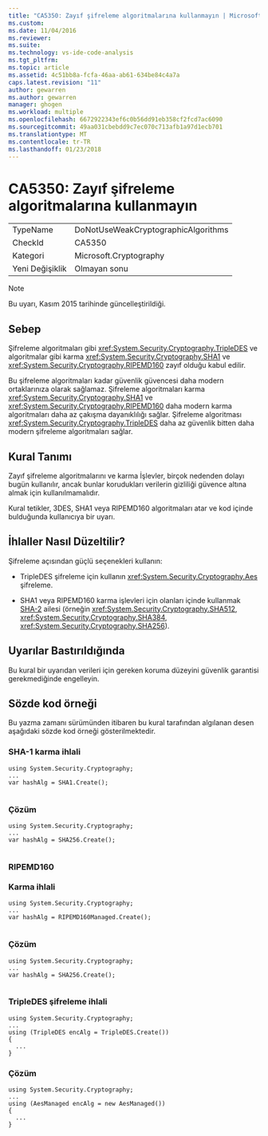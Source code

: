 ```yaml
---
title: "CA5350: Zayıf şifreleme algoritmalarına kullanmayın | Microsoft Docs"
ms.custom: 
ms.date: 11/04/2016
ms.reviewer: 
ms.suite: 
ms.technology: vs-ide-code-analysis
ms.tgt_pltfrm: 
ms.topic: article
ms.assetid: 4c51bb8a-fcfa-46aa-ab61-634be84c4a7a
caps.latest.revision: "11"
author: gewarren
ms.author: gewarren
manager: ghogen
ms.workload: multiple
ms.openlocfilehash: 6672922343ef6c0b56dd91eb358cf2fcd7ac6090
ms.sourcegitcommit: 49aa031cbebdd9c7ec070c713afb1a97d1ecb701
ms.translationtype: MT
ms.contentlocale: tr-TR
ms.lasthandoff: 01/23/2018
---
```

# <a name="ca5350-do-not-use-weak-cryptographic-algorithms"></a>CA5350: Zayıf şifreleme algoritmalarına kullanmayın
|||  
|-|-|  
|TypeName|DoNotUseWeakCryptographicAlgorithms|  
|CheckId|CA5350|  
|Kategori|Microsoft.Cryptography|  
|Yeni Değişiklik|Olmayan sonu|  
  
> [!NOTE]
>  Bu uyarı, Kasım 2015 tarihinde güncelleştirildiği.  
  
## <a name="cause"></a>Sebep  
 Şifreleme algoritmaları gibi <xref:System.Security.Cryptography.TripleDES> ve algoritmalar gibi karma <xref:System.Security.Cryptography.SHA1> ve <xref:System.Security.Cryptography.RIPEMD160> zayıf olduğu kabul edilir.  
  
 Bu şifreleme algoritmaları kadar güvenlik güvencesi daha modern ortaklarınıza olarak sağlamaz. Şifreleme algoritmaları karma <xref:System.Security.Cryptography.SHA1> ve <xref:System.Security.Cryptography.RIPEMD160> daha modern karma algoritmaları daha az çakışma dayanıklılığı sağlar. Şifreleme algoritması <xref:System.Security.Cryptography.TripleDES> daha az güvenlik bitten daha modern şifreleme algoritmaları sağlar.  
  
## <a name="rule-description"></a>Kural Tanımı  
 Zayıf şifreleme algoritmalarını ve karma İşlevler, birçok nedenden dolayı bugün kullanılır, ancak bunlar korudukları verilerin gizliliği güvence altına almak için kullanılmamalıdır.  
  
 Kural tetikler, 3DES, SHA1 veya RIPEMD160 algoritmaları atar ve kod içinde bulduğunda kullanıcıya bir uyarı.  
  
## <a name="how-to-fix-violations"></a>İhlaller Nasıl Düzeltilir?  
 Şifreleme açısından güçlü seçenekleri kullanın:  
  
-   TripleDES şifreleme için kullanın <xref:System.Security.Cryptography.Aes> şifreleme.  
  
-   SHA1 veya RIPEMD160 karma işlevleri için olanları içinde kullanmak [SHA-2](https://msdn.microsoft.com/library/windows/desktop/aa382459.aspx) ailesi (örneğin <xref:System.Security.Cryptography.SHA512>, <xref:System.Security.Cryptography.SHA384>, <xref:System.Security.Cryptography.SHA256>).  
  
## <a name="when-to-suppress-warnings"></a>Uyarılar Bastırıldığında  
 Bu kural bir uyarıdan verileri için gereken koruma düzeyini güvenlik garantisi gerekmediğinde engelleyin.  
  
## <a name="pseudo-code-example"></a>Sözde kod örneği  
 Bu yazma zamanı sürümünden itibaren bu kural tarafından algılanan desen aşağıdaki sözde kod örneği gösterilmektedir.  
  
### <a name="sha-1-hashing-violation"></a>SHA-1 karma ihlali  
  
```  
using System.Security.Cryptography;   
...   
var hashAlg = SHA1.Create();  
  
```  
  
### <a name="solution"></a>Çözüm  
  
```  
using System.Security.Cryptography;   
...   
var hashAlg = SHA256.Create();  
  
```  
  
### <a name="ripemd160-br-br-hashing-violation"></a>RIPEMD160 <br /><br />Karma ihlali  
  
```  
using System.Security.Cryptography;   
...   
var hashAlg = RIPEMD160Managed.Create();  
  
```  
  
### <a name="solution"></a>Çözüm  
  
```  
using System.Security.Cryptography;   
...   
var hashAlg = SHA256.Create();  
  
```  
  
### <a name="tripledes-encryption-violation"></a>TripleDES şifreleme ihlali  
  
```  
using System.Security.Cryptography;   
...    
using (TripleDES encAlg = TripleDES.Create())   
{   
  ...   
}  
```  
  
### <a name="solution"></a>Çözüm  
  
```  
using System.Security.Cryptography;   
...   
using (AesManaged encAlg = new AesManaged())   
{   
  ...   
}  
```